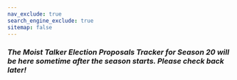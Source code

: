 ```yaml
---
nav_exclude: true
search_engine_exclude: true
sitemap: false
---
```


### ***The Moist Talker Election Proposals Tracker for Season 20 will be here sometime after the season starts.  Please check back later!***
